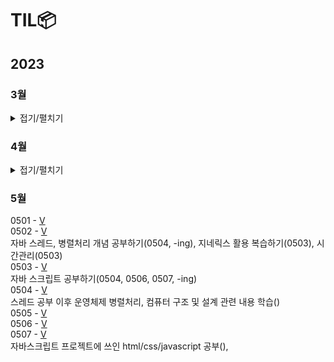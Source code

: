 # TIL📦

## 2023
### 3월
<details>
<summary>접기/펼치기</summary>
0323 - <a href = "./03/0323/0323.md">V</a><br>
0324 - <a href = "./03/0324/0324.md">V</a><br>
추상클래스, 인터페이스, 자바 문법 복습(0330)<br>
0325 - <a href = "./03/0325/0325.md">V</a><br>
0326 - <a href = "./03/0326/0326.md">V</a><br>
C enum 복습(0327), 자료구조 Ch14. 그래프 복습(0327) <br>
0327 - <a href = "./03/0327/0327.md">V</a><br>
mysql 1~10강 정리 후 관련 문제 풀기(0420), 데이터베이스 개념 정규화까지 끝내기(0402)<br>
0328 - <a href = "./03/0328/0328.md">V</a><br>
0329 - <a href = "./03/0329/0329.md">V</a><br>
0330- <a href = "./03/0330/0330.md">V</a><br>
0331 - <a href = "./03/0331/0331.md">V</a><br>

### 3월 정리⌛️
정보처리기사 실기(~UML), 자바 복습, 열혈 자료구조 1회독, mysql 기초, 데이터베이스 개념(~정규화 전까지)<br>
프론트(html/css/javascript)기초 시작, 알고리즘(로버트세지윅) 시작, PS(백준 기초 알고리즘 8문제)<br>
객체지향의 사실과 오해 1회독, UML 기초와 응용(~유스케이스 다이어그램), 블로그 포스팅용 문서화 작업...<br>

### 4월 우선순위🎯
1. 정보처리기사 실기(4/23) 합격
2. PS 하루 한 문제
3. 알고리즘(로버트세지윅) 강의 + 책 1회독
4. 영어 회화 유창할 정도로 연습
5. sql, 데이터베이스 개념  끝내기

</details>

### 4월
<details>
<summary>접기/펼치기</summary>
0401 - <a href="./04/0401/0401.md">V</a><br>
0402 - <a href="./04/0402/0402.md">V</a><br>
0403 - <a href="./04/0403/0403.md">V</a><br>
하루 3 문제 이상 해결하기(0411)<br>
0404 - <a href="./04/0404/0404.md">V</a><br>
0405 - <a href="./04/0405/0405.md">V</a><br>
0406 - <a href="./04/0406/0406.md">V</a><br>
0407 - <a href="./04/0407/0407.md">V</a><br>
0408 - <a href="./04/0408/0408.md">V</a><br>
0409 - <a href="./04/0409/0409.md">V</a><br>
0410 - <a href="./04/0410/0410.md">V</a><br>
0411 - <a href="./04/0411/0411.md">V</a><br>
0412 - <a href="./04/0412/0412.md">V</a><br>
0413 - <a href="./04/0413/0413.md">V</a><br>
0414 - <a href="./04/0414/0414.md">V</a><br>
0415 - <a href="./04/0415/0415.md">V</a><br>
비트 연산 공부하기, 유클리드 호제법, binary\_gcd 복습(0428)<br>
0416 - <a href="./04/0416/0416.md">V</a><br>
정보처리기사 실기 하루종일 공부(0422-23), 자바, 파이썬 복습 정처기 ps(0417)<br>
0417 - <a href="./04/0417/0417.md">V</a><br>
정처기 sql, 데이터베이스 파트 끝내기(0420)<br>
0418 - <a href="./04/0418/0418.md">V</a><br>
0419 - <a href="./04/0419/0419.md">V</a><br>
0420 - <a href="./04/0420_21_22/0420.md">V</a><br>
시나공 정처기 실기 1권 중요파트 위주로 3회독, 실기 2권 11장 응용 SW기초 기술파트 2회독(0422-23)<br>
0421 - <a href="./04/0420_21_22/0420.md">V</a><br>
0422 - <a href="./04/0420_21_22/0420.md">V</a><br>
0423 - <a href="./04/0423/0423.md">V</a><br>
독학사 데이터베이스 교재 개념 끝내기(0424,25,28), 프로그래머스 SQL문제 풀기(0423)<br>
관계대수, 관계해석, 정규화 등 주요 개념 정리하기(0424,25,28)<br>
0424 - <a href="./04/0424/0424.md">V</a><br>
0425 - <a href="./04/0425/0425.md">V</a><br>
객체지향의 사실과 오해 문서화 시작하기(0429), 자료구조 큐, 트리, 우선순위 큐와 힙까지 복습하기(0428)<br> 
순열과 조합 개념 확실히 잡기(0503)<br>
0426 - <a href="./04/0426/0426.md">V</a><br>
0427 - <a href="./04/0427/0427.md">V</a><br>
0428 - <a href="./04/0428/0428.md">V</a><br>
0429 - <a href="./04/0429/0429.md">V</a><br>
0430 - <a href="./04/0430/0430.md">V</a><br>

### 4월 결과🎯
1. ~~정보처리기사 실기(4/23) 합격~~ -> 🎯가채점 결과 합격
2. ~~PS 하루 한 문제~~ -> 🎯백준 41문제, 프로그래머스 SQL 9문제
3. 알고리즘(로버트세지윅) 강의 + 책 1회독 -> ⛹🏻‍♂️Pivot. 자바 중급 활용 + 빈출 알고리즘 PS 수월하게 한 다음 이론 공부하기
4. 영어 회화 유창할 정도로 연습 -> 🚴🏻‍♂️꾸준히. 독학사 영어 80 이상, 토익 950 이상, 토스 레벨8 목표로 지속적으로.
5. ~~sql, 데이터베이스 개념 끝내기~~ -> 🎯정보처리기사 데이터베이스, 독학사 데이터베이스, 유데미 강의 학습, SQL 문제풀이

### 4월 정리⌛️
정보처리기사 실기 학습 및 취득<br>
데이터베이스 개념 학습 및 SQL 활용, 자료구조 복습<br> 
PS(50문제) - 구현, 수학(유클리드 호제법, 에라토스테네스의 체, 비트 연산, 스테인 알고리즘, 부분합), 투 포인터<br> 
다이나믹 프로그래밍 개념 학습<br>

### 4월 독서📖
(객체 지향 설계와 분석을 위한) UML 기초와 응용 - 한정수, 김귀정<br>
(스프링 입문을 위한) 자바 객체 지향의 원리와 이해 - 김종민<br> 
린치핀 : 누구도 대체할 수 없는 존재 - 세스 고딘<br> 
1만 시간의 재발견 : 노력은 왜 우리를 배신하는가 - 안데르스 에릭슨, 로버트 풀<br> 
소프트웨어 장인 : 프로페셔널리즘/실용주의/자부심 - 산드로 만쿠소<br>
포지셔닝 : 인류 불변의 마케팅 클래식 - 잭 트라우스, 앨 리스<br>

### 5월 우선순위🎯
1.	자바 실력 키우기 (모던 자바 인 액션, 오브젝트, 좋은 코드 나쁜 코드)
2.	디버깅, TDD 과정 익히기(디버거 사용법, 블랙박스 테스트, TDD 학습)
3.	통합컴퓨터 시스템(독학사, 컴퓨터 구조 및 설계, 운영체제, 전자계산기 조직 응용 기사)
4.	통합 프로그래밍(독학사), PS 꾸준히, C++만 별도로 학습
5.	SQLD 공부(데이터베이스 복습, 6월 초 시험 목표)
6.	영어(영단기 신토익 RC 20일 문법) + LC Part2 집중 연습
7.	C로 기초 알고리즘 학습(자료구조 복습, 다이나믹 프로그래밍, 브루트포스, DFS, BFS)
8.	Rosen의 이산수학(1. 논리와 증명, 2. 집합, 함수, 수열, 수열의 합, 행렬 3. 알고리즘)

</details>

### 5월
0501 - <a href="./05/0501/0501.md">V</a><br>
0502 - <a href="./05/0502/0502.md">V</a><br>
자바 스레드, 병렬처리 개념 공부하기(0504, -ing), 지네릭스 활용 복습하기(0503), 시간관리(0503)<br>
0503 - <a href="./05/0503/0503.md">V</a><br>
자바 스크립트 공부하기(0504, 0506, 0507, -ing)<br>
0504 - <a href="./05/0504/0504.md">V</a><br>
스레드 공부 이후 운영체제 병렬처리, 컴퓨터 구조 및 설계 관련 내용 학습()<br>
0505 - <a href="./05/0505/0505.md">V</a><br>
0506 - <a href="./05/0506/0506.md">V</a><br>
0507 - <a href="./05/0507/0507.md">V</a><br>
자바스크립트 프로젝트에 쓰인 html/css/javascript 공부(),
